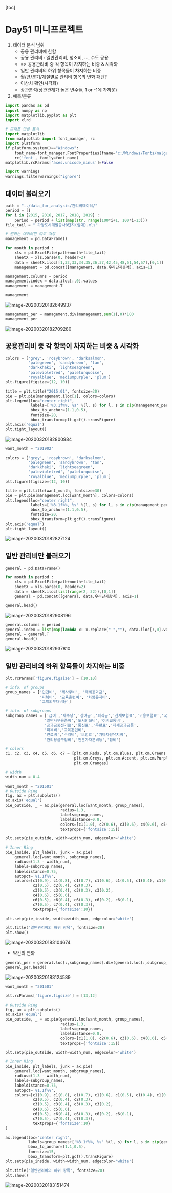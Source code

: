 [toc]

# Day51 미니프로젝트

1. 데이터 분석 범위
   - 공용 관리비에 한함
   - 공용 관리비 : 일반관리비, 청소비, ..., 수도 공용
   - => 공용관리비 중 각 항목이 차지하는 비중 & 시각화
   - 일반 관리비의 하위 항목들이 차지하는 비중
   - 월/년/분기/계절별로 관리비 항목의 변화 패턴?
   - 이상치 확인(시각화)
   - 상관분석(상관관계가 높은 변수들, 1 or -1에 가까운)
2. 예측/분류

```python
import pandas as pd
import numpy as np
import matplotlib.pyplot as plt
import xlrd
```

```python
# 그래프 한글 표시
import matplotlib
from matplotlib import font_manager, rc
import platform
if platform.system()=="Windows":
    font_name=font_manager.FontProperties(fname="c:/Windows/Fonts/malgun.ttf").get_name()
    rc('font', family=font_name)
matplotlib.rcParams['axes.unicode_minus']=False

import warnings
warnings.filterwarnings("ignore")
```

## 데이터 불러오기

```python
path = "../data_for_analysis/관리비데이터/"
period = []
for i in [2015, 2016, 2017, 2018, 2019] :
    period = period + list(map(str, range(100*i+1, 100*i+13)))
file_tail = " 가양도시개발공사8단지(임대).xls"
```

```python
# 원하는 데이터만 따로 저장
management = pd.DataFrame()

for month in period :
    xls = pd.ExcelFile(path+month+file_tail)
    sheetX = xls.parse(0, header=2)
    data = sheetX.iloc[[1,32,33,34,35,36,37,42,45,48,51,54,57],[0,1]]
    management = pd.concat([management, data.우리단지총액], axis=1)
```

```python
management.columns = period
management.index = data.iloc[:,0].values
management = management.T

management
```

![image-20200320182649937](image/image-20200320182649937.png)

```python
management_per = management.div(management.sum(1),0)*100
management_per
```

![image-20200320182709280](image/image-20200320182709280.png)

## 공용관리비 중 각 항목이 차지하는 비중 & 시각화

```python
colors = ['grey', 'rosybrown', 'darksalmon', 
          'palegreen', 'sandybrown', 'tan',
          'darkkhaki', 'lightseagreen', 
          'palevioletred', 'paleturquoise', 
          'royalblue', 'mediumpurple', 'plum']
plt.figure(figsize=(12, 10))

title = plt.title("2015.01", fontsize=30)
pie = plt.pie(management.iloc[1], colors=colors)
plt.legend(loc="center right", 
           labels=['%3.1f%%, %s' %(l, s) for l, s in zip(management_per.iloc[1], management.columns)], 
           bbox_to_anchor=(1.1,0.5), 
           fontsize=20, 
           bbox_transform=plt.gcf().transFigure)
plt.axis('equal')
plt.tight_layout()
```

![image-20200320182800984](image/image-20200320182800984.png)

```python
want_month = "201902"

colors = ['grey', 'rosybrown', 'darksalmon', 
          'palegreen', 'sandybrown', 'tan', 
          'darkkhaki', 'lightseagreen', 
          'palevioletred', 'paleturquoise', 
          'royalblue', 'mediumpurple', 'plum']
plt.figure(figsize=(12, 10))

title = plt.title(want_month, fontsize=30)
pie = plt.pie(management.loc[want_month], colors=colors)
plt.legend(loc="center right", 
           labels=['%3.1f%%, %s' %(l, s) for l, s in zip(management_per.loc[want_month], management.columns)], 
           bbox_to_anchor=(1.1,0.5), 
           fontsize=20, 
           bbox_transform=plt.gcf().transFigure)
plt.axis('equal')
plt.tight_layout()
```

![image-20200320182827124](image/image-20200320182827124.png)

## 일반 관리비만 불러오기

```python
general = pd.DataFrame()

for month in period :
    xls = pd.ExcelFile(path+month+file_tail)
    sheetX = xls.parse(0, header=2)
    data = sheetX.iloc[list(range(2, 32)),[0,1]]
    general = pd.concat([general, data.우리단지총액], axis=1)

general.head()
```

![image-20200320182908196](image/image-20200320182908196.png)

```python
general.columns = period
general.index = list(map(lambda x: x.replace(" ",""), data.iloc[:,0].values))
general = general.T
general.head()
```

![image-20200320182937810](image/image-20200320182937810.png)

## 일반 관리비의 하위 항목들이 차지하는 비중

```python
plt.rcParams['figure.figsize'] = [10,10]

# info. of groups
group_names = ['인건비', '제사무비', '제세공과금', 
               '피복비', '교육훈련비', '차량유지비', 
               '그밖의부대비용']

# info. of subgroups
subgroup_names = ['급여','제수당','상여금','퇴직금','산재보험료','고용보험료','국민연금','건강보험료','식대등복리후생비',
                 '일반사무용품비','도서인쇄비','여비교통비',
                 '공과금중전기료','통신료','우편료','제세공과금등',
                 '피복비','교육훈련비',
                 '연료비','수리비','보험료','기타차량유지비',
                 '관리용품구입비','전문가자문비등','잡비']

# colors
c1, c2, c3, c4, c5, c6, c7 = [plt.cm.Reds, plt.cm.Blues, plt.cm.Greens,
                              plt.cm.Greys, plt.cm.Accent, plt.cm.Purples,
                              plt.cm.Oranges]

# width
width_num = 0.4
```

```python
want_month = "201501"
# Outside Ring
fig, ax = plt.subplots()
ax.axis('equal')
pie_outside, _ = ax.pie(general.loc[want_month, group_names],
                        radius=1.3, 
                        labels=group_names, 
                        labeldistance=0.8, 
                        colors=[c1(1.0), c2(0.6), c3(0.6), c4(0.6), c5(0.6), c6(0.6), c7(0.6)],
                        textprops={'fontsize':15})

plt.setp(pie_outside, width=width_num, edgecolor='white')

# Inner Ring
pie_inside, plt_labels, junk = ax.pie(
    general.loc[want_month, subgroup_names],
    radius=(1.3 - width_num),
    labels=subgroup_names, 
    labeldistance=0.75, 
    autopct='%1.1f%%',
    colors=[c1(0.9), c1(0.8), c1(0.7), c1(0.6), c1(0.5), c1(0.4), c1(0.3), c1(0.2), c1(0.1),
            c2(0.5), c2(0.4), c2(0.3),
            c3(0.5), c3(0.4), c3(0.3), c3(0.2),
            c4(0.6), c5(0.6),
            c6(0.5), c6(0.4), c6(0.3), c6(0.2), c6(0.1),
            c7(0.5), c7(0.4), c7(0.3)],
            textprops={'fontsize':10})

plt.setp(pie_inside, width=width_num, edgecolor='white')

plt.title("일반관리비의 하위 항목", fontsize=20)
plt.show()
```

![image-20200320183104674](image/image-20200320183104674.png)

- 약간의 변화

```python
general_per = general.loc[:,subgroup_names].div(general.loc[:,subgroup_names].sum(1),0)*100
general_per.head()
```

![image-20200320183124589](image/image-20200320183124589.png)

```python
want_month = "201501"

plt.rcParams['figure.figsize'] = [13,12]

# Outside Ring
fig, ax = plt.subplots()
ax.axis('equal')
pie_outside, _ = ax.pie(general.loc[want_month, group_names],
                        radius=1.3, 
                        labels=group_names, 
                        labeldistance=0.8, 
                        colors=[c1(1.0), c2(0.6), c3(0.6), c4(0.6), c5(0.6), c6(0.6), c7(0.6)],
                        textprops={'fontsize':15})

plt.setp(pie_outside, width=width_num, edgecolor='white')

# Inner Ring
pie_inside, plt_labels, junk = ax.pie(
    general.loc[want_month, subgroup_names],
    radius=(1.3 - width_num),
    labels=subgroup_names, 
    labeldistance=0.75, 
    autopct='%1.1f%%',
    colors=[c1(0.9), c1(0.8), c1(0.7), c1(0.6), c1(0.5), c1(0.4), c1(0.3), c1(0.2), c1(0.1),
            c2(0.5), c2(0.4), c2(0.3),
            c3(0.5), c3(0.4), c3(0.3), c3(0.2),
            c4(0.6), c5(0.6),
            c6(0.5), c6(0.4), c6(0.3), c6(0.2), c6(0.1),
            c7(0.5), c7(0.4), c7(0.3)],
            textprops={'fontsize':10}
)

ax.legend(loc="center right", 
          labels=group_names+['%3.1f%%, %s' %(l, s) for l, s in zip(general_per.loc[want_month, subgroup_names], subgroup_names)], 
          bbox_to_anchor=(1.1,0.5), 
          fontsize=15, 
          bbox_transform=plt.gcf().transFigure)
plt.setp(pie_inside, width=width_num, edgecolor='white')

plt.title("일반관리비의 하위 항목", fontsize=20)
plt.show()
```

![image-20200320183151474](image/image-20200320183151474.png)